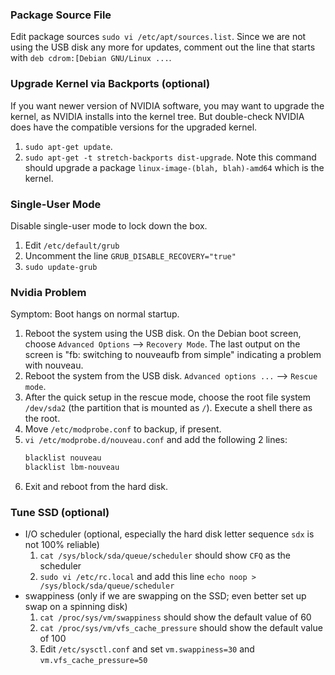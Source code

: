 ### Package Source File

Edit package sources `sudo vi /etc/apt/sources.list`. Since we are not using the USB disk any more for updates, comment out the line that starts with `deb cdrom:[Debian GNU/Linux ...`.

### Upgrade Kernel via Backports (optional)

If you want newer version of NVIDIA software, you may want to upgrade the kernel, as NVIDIA installs into the kernel tree. But double-check NVIDIA does have the compatible versions for the upgraded kernel.

1. `sudo apt-get update`.
2. `sudo apt-get -t stretch-backports dist-upgrade`. Note this command should upgrade a package `linux-image-(blah, blah)-amd64` which is the kernel.

### Single-User Mode

Disable single-user mode to lock down the box.

1. Edit `/etc/default/grub`
2. Uncomment the line `GRUB_DISABLE_RECOVERY="true"`
3. `sudo update-grub`

### Nvidia Problem

Symptom: Boot hangs on normal startup.

1. Reboot the system using the USB disk. On the Debian boot screen, choose `Advanced Options` --> `Recovery Mode`. The last output on the screen is "fb: switching to nouveaufb from simple" indicating a problem with nouveau.
2. Reboot the system from the USB disk. `Advanced options ...` --> `Rescue mode`.
3. After the quick setup in the rescue mode, choose the root file system `/dev/sda2` (the partition that is mounted as `/`). Execute a shell there as the root.
4. Move `/etc/modprobe.conf` to backup, if present.
5. `vi /etc/modprobe.d/nouveau.conf` and add the following 2 lines:
    ```bash
    blacklist nouveau
    blacklist lbm-nouveau
    ```
6. Exit and reboot from the hard disk.

### Tune SSD (optional)

* I/O scheduler (optional, especially the hard disk letter sequence `sdx` is not 100% reliable)
    1. `cat /sys/block/sda/queue/scheduler` should show `CFQ` as the scheduler
    2. `sudo vi /etc/rc.local` and add this line `echo noop > /sys/block/sda/queue/scheduler`
* swappiness (only if we are swapping on the SSD; even better set up swap on a spinning disk)
    1. `cat /proc/sys/vm/swappiness` should show the default value of 60
    2. `cat /proc/sys/vm/vfs_cache_pressure` should show the default value of 100
    3. Edit `/etc/sysctl.conf` and set `vm.swappiness=30` and `vm.vfs_cache_pressure=50`
